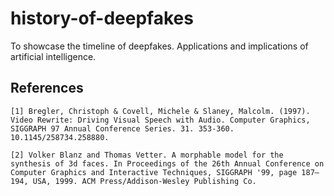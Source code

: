 # history-of-deepfakes
To showcase the timeline of deepfakes. Applications and implications of artificial intelligence. 

## References 

    [1] Bregler, Christoph & Covell, Michele & Slaney, Malcolm. (1997). Video Rewrite: Driving Visual Speech with Audio. Computer Graphics, SIGGRAPH 97 Annual Conference Series. 31. 353-360. 10.1145/258734.258880. 

    [2] Volker Blanz and Thomas Vetter. A morphable model for the synthesis of 3d faces. In Proceedings of the 26th Annual Conference on Computer Graphics and Interactive Techniques, SIGGRAPH '99, page 187–194, USA, 1999. ACM Press/Addison-Wesley Publishing Co.